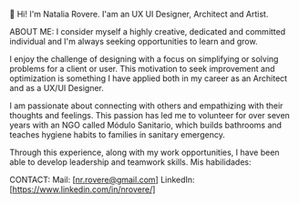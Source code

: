👋 Hi! I'm Natalia Rovere. 
I'am an UX UI Designer, Architect and Artist. 

ABOUT ME:
I consider myself a highly creative, dedicated and committed individual and I'm always seeking opportunities to learn and grow.

I enjoy the challenge of designing with a focus on simplifying or solving problems for a client or user. This motivation to seek improvement and optimization is something I have applied both in my career as an Architect and as a UX/UI Designer.

I am passionate about connecting with others and empathizing with their thoughts and feelings. This passion has led me to volunteer for over seven years with an NGO called Módulo Sanitario, which builds bathrooms and teaches hygiene habits to families in sanitary emergency.

Through this experience, along with my work opportunities, I have been able to develop leadership and teamwork skills.
Mis habilidades:


CONTACT:
Mail: [nr.rovere@gmail.com]
LinkedIn: [https://www.linkedin.com/in/nrovere/]
